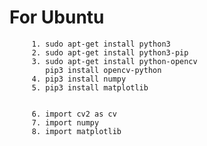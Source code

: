 # For Ubuntu

         1. sudo apt-get install python3 
         2. sudo apt-get install python3-pip
         3. sudo apt-get install python-opencv
            pip3 install opencv-python
         4. pip3 install numpy
         5. pip3 install matplotlib
         
         
         6. import cv2 as cv
         7. import numpy 
         8. import matplotlib
          
